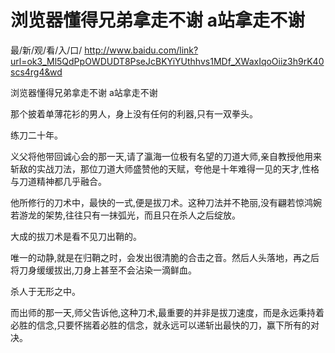 # 浏览器懂得兄弟拿走不谢 a站拿走不谢

最/新/观/看/入/口/ http://www.baidu.com/link?url=ok3_Ml5QdPpOWDUDT8PseJcBKYiYUthhvs1MDf_XWaxIqoOiiz3h9rK40scs4rg4&wd


浏览器懂得兄弟拿走不谢 a站拿走不谢

那个披着单薄花衫的男人，身上没有任何的利器,只有一双拳头。

练刀二十年。

义父将他带回诚心会的那一天,请了瀛海一位极有名望的刀道大师,亲自教授他用来斩敌的实战刀法，那位刀道大师盛赞他的天赋，夸他是十年难得一见的天才,性格与刀道精神都几乎融合。

他所修行的刀术中，最快的一式,便是拔刀术。这种刀法并不艳丽,没有翩若惊鸿婉若游龙的架势,往往只有一抹弧光，而且只在杀人之后绽放。

大成的拔刀术是看不见刀出鞘的。

唯一的动静,就是在归鞘之时，会发出很清脆的合击之音。然后人头落地，再之后将刀身缓缓拔出,刀身上甚至不会沾染一滴鲜血。

杀人于无形之中。

而出师的那一天,师父告诉他,这种刀术,最重要的并非是拔刀速度，而是永远秉持着必胜的信念,只要怀揣着必胜的信念，就永远可以递斩出最快的刀，赢下所有的对决。
